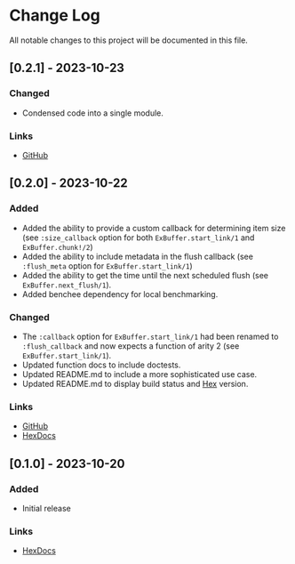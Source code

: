 # Change Log

All notable changes to this project will be documented in this file.

## [0.2.1] - 2023-10-23

### Changed

* Condensed code into a single module.

### Links

* [GitHub](https://github.com/gdwoolbert3/ex_buffer/releases/tag/v0.2.1)
 
## [0.2.0] - 2023-10-22

### Added

* Added the ability to provide a custom callback for determining item size (see `:size_callback` option for both
  `ExBuffer.start_link/1` and `ExBuffer.chunk!/2`)
* Added the ability to include metadata in the flush callback (see `:flush_meta` option for `ExBuffer.start_link/1`)
* Added the ability to get the time until the next scheduled flush (see `ExBuffer.next_flush/1`).
* Added benchee dependency for local benchmarking.

### Changed

* The `:callback` option for `ExBuffer.start_link/1` had been renamed to `:flush_callback` and now expects a function
  of arity 2 (see `ExBuffer.start_link/1`).
* Updated function docs to include doctests.
* Updated README.md to include a more sophisticated use case.
* Updated README.md to display build status and [Hex](https://hex.pm/) version.

### Links

* [GitHub](https://github.com/gdwoolbert3/ex_buffer/releases/tag/v0.2.0)
* [HexDocs](https://hexdocs.pm/ex_buffer/0.2.0/readme.html)
 
## [0.1.0] - 2023-10-20
 
### Added

* Initial release

### Links

* [HexDocs](https://hexdocs.pm/ex_buffer/0.1.0/readme.html)
